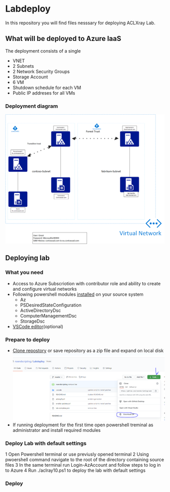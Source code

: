 # Labdeploy

In this repository you will find files nesssary for deploying ACLXray Lab.


## What will be deployed to Azure IaaS

The deployment consists of a single

* VNET
* 2 Subnets
* 2 Network Security Groups
* Storage Account
* 6 VM
* Shutdown schedule for each VM
* Public IP addreses for all VMs

### Deployment diagram

![Lab Diagram](/SupportFiles/labdiagram.png)

## Deploying lab

### What you need

* Access to Azure Subscriotion with contributor role and ability to create and configure virtual networks
* Following powershell modules [installed](https://docs.microsoft.com/en-us/powershell/scripting/developer/module/installing-a-powershell-module?view=powershell-7) on your source system
  * Az
  * PSDesiredStateConfiguration
  * ActiveDirectoryDsc
  * ComputerManagementDsc
  * StorageDsc
* [VSCode editor](https://code.visualstudio.com/)(optional)

### Prepare to deploy

* [Clone repostory](https://www.howtogeek.com/451360/how-to-clone-a-github-repository/) or save repository as a zip file and expand on local disk ![dowload repository content as zip](/SupportFiles/DownloadRepo.PNG) 
* If running deployment for the first time open powershell treminal as administrator and install required modules

### Deploy Lab with default settings

1 Open Powershell terminal  or use previusly opened terminal
2 Using pwoershell command navigate to the root of the directory containing source files
3 In the same terminal run Login-AzAccount and follow steps to log in to Azure 
4 Run ./aclray10.ps1 to deploy the lab with default settings

### Deploy 


